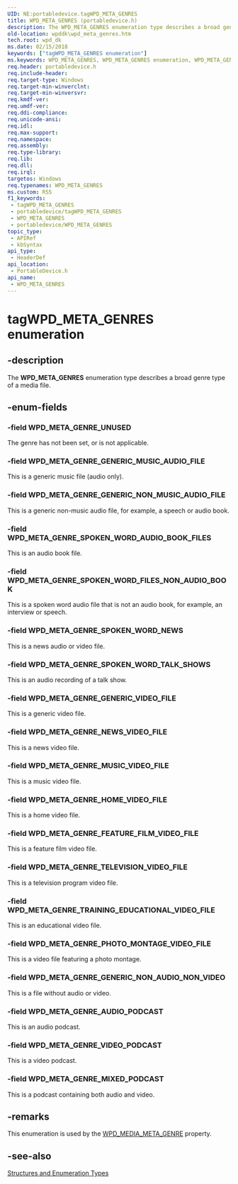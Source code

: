 ```yaml
---
UID: NE:portabledevice.tagWPD_META_GENRES
title: WPD_META_GENRES (portabledevice.h)
description: The WPD_META_GENRES enumeration type describes a broad genre type of a media file.
old-location: wpddk\wpd_meta_genres.htm
tech.root: wpd_dk
ms.date: 02/15/2018
keywords: ["tagWPD_META_GENRES enumeration"]
ms.keywords: WPD_META_GENRES, WPD_META_GENRES enumeration, WPD_META_GENRE_AUDIO_PODCAST, WPD_META_GENRE_FEATURE_FILM_VIDEO_FILE, WPD_META_GENRE_GENERIC_MUSIC_AUDIO_FILE, WPD_META_GENRE_GENERIC_NON_AUDIO_NON_VIDEO, WPD_META_GENRE_GENERIC_NON_MUSIC_AUDIO_FILE, WPD_META_GENRE_GENERIC_VIDEO_FILE, WPD_META_GENRE_HOME_VIDEO_FILE, WPD_META_GENRE_MIXED_PODCAST, WPD_META_GENRE_MUSIC_VIDEO_FILE, WPD_META_GENRE_NEWS_VIDEO_FILE, WPD_META_GENRE_PHOTO_MONTAGE_VIDEO_FILE, WPD_META_GENRE_SPOKEN_WORD_AUDIO_BOOK_FILES, WPD_META_GENRE_SPOKEN_WORD_FILES_NON_AUDIO_BOOK, WPD_META_GENRE_SPOKEN_WORD_NEWS, WPD_META_GENRE_SPOKEN_WORD_TALK_SHOWS, WPD_META_GENRE_TELEVISION_VIDEO_FILE, WPD_META_GENRE_TRAINING_EDUCATIONAL_VIDEO_FILE, WPD_META_GENRE_UNUSED, WPD_META_GENRE_VIDEO_PODCAST, enumeration, portabledevice/WPD_META_GENRES, portabledevice/WPD_META_GENRE_AUDIO_PODCAST, portabledevice/WPD_META_GENRE_FEATURE_FILM_VIDEO_FILE, portabledevice/WPD_META_GENRE_GENERIC_MUSIC_AUDIO_FILE, portabledevice/WPD_META_GENRE_GENERIC_NON_AUDIO_NON_VIDEO, portabledevice/WPD_META_GENRE_GENERIC_NON_MUSIC_AUDIO_FILE, portabledevice/WPD_META_GENRE_GENERIC_VIDEO_FILE, portabledevice/WPD_META_GENRE_HOME_VIDEO_FILE, portabledevice/WPD_META_GENRE_MIXED_PODCAST, portabledevice/WPD_META_GENRE_MUSIC_VIDEO_FILE, portabledevice/WPD_META_GENRE_NEWS_VIDEO_FILE, portabledevice/WPD_META_GENRE_PHOTO_MONTAGE_VIDEO_FILE, portabledevice/WPD_META_GENRE_SPOKEN_WORD_AUDIO_BOOK_FILES, portabledevice/WPD_META_GENRE_SPOKEN_WORD_FILES_NON_AUDIO_BOOK, portabledevice/WPD_META_GENRE_SPOKEN_WORD_NEWS, portabledevice/WPD_META_GENRE_SPOKEN_WORD_TALK_SHOWS, portabledevice/WPD_META_GENRE_TELEVISION_VIDEO_FILE, portabledevice/WPD_META_GENRE_TRAINING_EDUCATIONAL_VIDEO_FILE, portabledevice/WPD_META_GENRE_UNUSED, portabledevice/WPD_META_GENRE_VIDEO_PODCAST, tagWPD_META_GENRES, wpddk.wpd_meta_genres
req.header: portabledevice.h
req.include-header: 
req.target-type: Windows
req.target-min-winverclnt: 
req.target-min-winversvr: 
req.kmdf-ver: 
req.umdf-ver: 
req.ddi-compliance: 
req.unicode-ansi: 
req.idl: 
req.max-support: 
req.namespace: 
req.assembly: 
req.type-library: 
req.lib: 
req.dll: 
req.irql: 
targetos: Windows
req.typenames: WPD_META_GENRES
ms.custom: RS5
f1_keywords:
 - tagWPD_META_GENRES
 - portabledevice/tagWPD_META_GENRES
 - WPD_META_GENRES
 - portabledevice/WPD_META_GENRES
topic_type:
 - APIRef
 - kbSyntax
api_type:
 - HeaderDef
api_location:
 - PortableDevice.h
api_name:
 - WPD_META_GENRES
---
```


# tagWPD_META_GENRES enumeration


## -description

The <b>WPD_META_GENRES</b> enumeration type describes a broad genre type of a media file.

## -enum-fields

### -field WPD_META_GENRE_UNUSED

The genre has not been set, or is not applicable.

### -field WPD_META_GENRE_GENERIC_MUSIC_AUDIO_FILE

This is a generic music file (audio only).

### -field WPD_META_GENRE_GENERIC_NON_MUSIC_AUDIO_FILE

This is a generic non-music audio file, for example, a speech or audio book.

### -field WPD_META_GENRE_SPOKEN_WORD_AUDIO_BOOK_FILES

This is an audio book file.

### -field WPD_META_GENRE_SPOKEN_WORD_FILES_NON_AUDIO_BOOK

This is a spoken word audio file that is not an audio book, for example, an interview or speech.

### -field WPD_META_GENRE_SPOKEN_WORD_NEWS

This is a news audio or video file.

### -field WPD_META_GENRE_SPOKEN_WORD_TALK_SHOWS

This is an audio recording of a talk show.

### -field WPD_META_GENRE_GENERIC_VIDEO_FILE

This is a generic video file.

### -field WPD_META_GENRE_NEWS_VIDEO_FILE

This is a news video file.

### -field WPD_META_GENRE_MUSIC_VIDEO_FILE

This is a music video file.

### -field WPD_META_GENRE_HOME_VIDEO_FILE

This is a home video file.

### -field WPD_META_GENRE_FEATURE_FILM_VIDEO_FILE

This is a feature film video file.

### -field WPD_META_GENRE_TELEVISION_VIDEO_FILE

This is a television program video file.

### -field WPD_META_GENRE_TRAINING_EDUCATIONAL_VIDEO_FILE

This is an educational video file.

### -field WPD_META_GENRE_PHOTO_MONTAGE_VIDEO_FILE

This is a video file featuring a photo montage.

### -field WPD_META_GENRE_GENERIC_NON_AUDIO_NON_VIDEO

This is a file without audio or video.

### -field WPD_META_GENRE_AUDIO_PODCAST

This is an audio podcast.

### -field WPD_META_GENRE_VIDEO_PODCAST

This is a video podcast.

### -field WPD_META_GENRE_MIXED_PODCAST

This is a podcast containing both audio and video.

## -remarks

This enumeration is used by the <a href="/windows/desktop/wpd_sdk/media-properties">WPD_MEDIA_META_GENRE</a> property.

## -see-also

<a href="/previous-versions/windows/hardware/drivers/ff597672(v=vs.85)">Structures and Enumeration Types</a>
